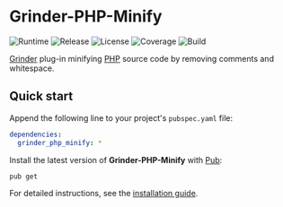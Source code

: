 # Grinder-PHP-Minify
![Runtime](https://img.shields.io/badge/dart-%3E%3D2.7-brightgreen.svg) ![Release](https://img.shields.io/pub/v/grinder_php_minify.svg) ![License](https://img.shields.io/badge/license-MIT-blue.svg) ![Coverage](https://coveralls.io/repos/github/cedx/grinder-php-minify/badge.svg) ![Build](https://github.com/cedx/grinder-php-minify/workflows/build/badge.svg)

[Grinder](https://pub.dev/packages/grinder) plug-in minifying [PHP](https://www.php.net) source code by removing comments and whitespace.

## Quick start
Append the following line to your project's `pubspec.yaml` file:

```yaml
dependencies:
  grinder_php_minify: *
```

Install the latest version of **Grinder-PHP-Minify** with [Pub](https://dart.dev/tools/pub):

```shell
pub get
```

For detailed instructions, see the [installation guide](installation.md).
